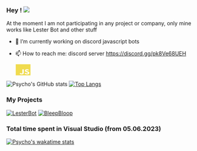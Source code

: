 ### Hey ! <img src="https://media.giphy.com/media/hvRJCLFzcasrR4ia7z/giphy.gif" width="25px">

At the moment I am not participating in any project or company, only mine works like Lester Bot and other stuff 

- 🔭 I’m currently working on discord javascript bots
- 📫 How to reach me: discord server https://discord.gg/pk8Ve68UEH

  <img align="center" alt="Js" height="30" width="40" src="https://raw.githubusercontent.com/devicons/devicon/master/icons/javascript/javascript-plain.svg">

![Psycho's GitHub stats](https://github-readme-stats.vercel.app/api?username=psycho006develop&show_icons=true&theme=blue-green)      [![Top Langs](https://github-readme-stats.vercel.app/api/top-langs/?username=psycho006develop)]([https://github.com/Psycho006Develop/lesterbot])

### My Projects

[![LesterBot](https://github-readme-stats.vercel.app/api/pin/?username=psycho006develop&repo=lesterbot)]([https://github.com/Psycho006Develop/lesterbot]) [![BleepBloop](https://github-readme-stats.vercel.app/api/pin/?username=psycho006develop&repo=suprabot-informations)]([https://github.com/Psycho006Develop/suprabot-informations])

### Total time spent in Visual Studio (from 05.06.2023)

[![Psycho's wakatime stats](https://github-readme-stats.vercel.app/api/wakatime?username=Psycho006Develop)](https://github.com/Psycho006Develop/lesterbot)
